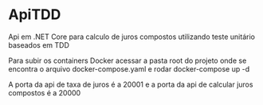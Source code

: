 # ApiTDD
Api em .NET Core para calculo de juros compostos utilizando teste unitário baseados em TDD

Para subir os containers Docker acessar a pasta root do projeto onde se encontra o arquivo docker-compose.yaml 
e rodar docker-compose up -d

A porta da api de taxa de juros é a 20001 e a porta da api de calcular juros compostos é a 20000
